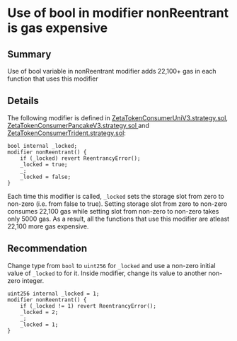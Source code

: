 # Use of bool in modifier nonReentrant is gas expensive

## Summary
Use of bool variable in nonReentrant modifier adds 22,100+ gas in each function that uses this modifier

## Details
The following modifier is defined in [ZetaTokenConsumerUniV3.strategy.sol](https://github.com/code-423n4/2023-11-zetachain/blob/main/repos/protocol-contracts/contracts/evm/tools/ZetaTokenConsumerUniV3.strategy.sol#L65), [ZetaTokenConsumerPancakeV3.strategy.sol
](https://github.com/code-423n4/2023-11-zetachain/blob/main/repos/protocol-contracts/contracts/evm/tools/ZetaTokenConsumerPancakeV3.strategy.sol#L94) and [ZetaTokenConsumerTrident.strategy.sol](https://github.com/code-423n4/2023-11-zetachain/blob/main/repos/protocol-contracts/contracts/evm/tools/ZetaTokenConsumerTrident.strategy.sol#L59):

    bool internal _locked;
    modifier nonReentrant() {
        if (_locked) revert ReentrancyError();
        _locked = true;
        _;
        _locked = false;
    }

Each time this modifier is called, `_locked` sets the storage slot from zero to non-zero (i.e. from false to true). Setting storage slot from zero to non-zero consumes 22,100 gas while setting slot from non-zero to non-zero takes only 5000 gas. As a result, all the functions that use this modifier are atleast 22,100 more gas expensive.

## Recommendation
Change type from `bool` to `uint256` for `_locked` and use a non-zero initial value of `_locked` to for it. Inside modifier, change its value to another non-zero integer.

    uint256 internal _locked = 1;
    modifier nonReentrant() {
        if (_locked != 1) revert ReentrancyError();
        _locked = 2;
        _;
        _locked = 1;
    }